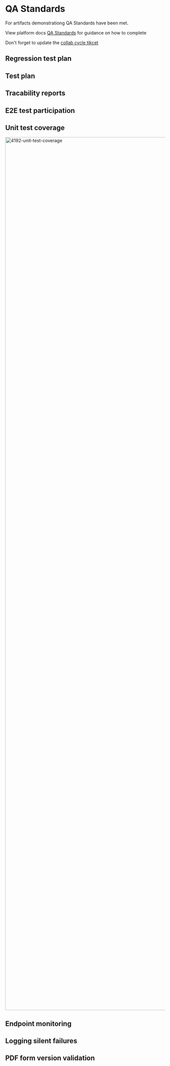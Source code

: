 # QA Standards

For artifacts demonstrationg QA Standards have been met.

View platform docs [QA Standards](https://depo-platform-documentation.scrollhelp.site/developer-docs/quality-assurance-standards) for guidance on how to complete

Don't forget to update the [collab cycle tikcet](https://github.com/department-of-veterans-affairs/va.gov-team/issues/121309)

## Regression test plan

## Test plan

## Tracability reports

## E2E test participation

## Unit test coverage

<img width="3840" height="2748" alt="4192-unit-test-coverage" src="https://github.com/user-attachments/assets/f48beb57-9b26-4cba-929c-0855e56d79ca" />

## Endpoint monitoring 

## Logging silent failures

## PDF form version validation
